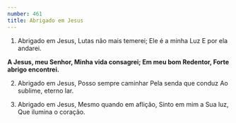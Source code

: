```yaml
---
number: 461
title: Abrigado em Jesus
---
```


1. Abrigado em Jesus,
  Lutas não mais temerei;
  Ele é a minha Luz
  E por ela andarei.

  __A Jesus, meu Senhor,
  Minha vida consagrei;
  Em meu bom Redentor,
  Forte abrigo encontrei.__

2. Abrigado em Jesus,
  Posso sempre caminhar
  Pela senda que conduz
  Ao sublime, eterno lar.

3. Abrigado em Jesus,
  Mesmo quando em aflição,
  Sinto em mim a Sua luz,
  Que ilumina o coração.
